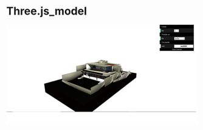 # Three.js_model



![Image of Yaktocat](https://github.com/willianmayrink/Three.js_APP_Modify_HouseGLTF/blob/master/ImagemApp.png)
